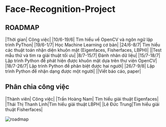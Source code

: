 # Face-Recognition-Project
## ROADMAP
|Thời gian| Công việc|
|10/6-19/6| Tìm hiểu về OpenCV và ngôn ngữ lập trình PyThon|
|19/6-1/7| Học Machine Learning cơ bản|
|24/6-8/7| Tìm hiểu các thuật toán nhận diện khuôn mặt (Eigenfaces, Fisherfaces, LBPH)|
||Test mẫu thử và tìm ra giải thuật tối ưu|
|8/7-15/7| Đánh nhãn dữ liệu|
|15/7-18/7| Lập trình Python để phát hiện được khuôn mặt dựa trên thư viện OpenCV|
|18/7-26/7| Lập trình Python để phân biệt được hai người|
|26/7-9/8| Lập trình Python để nhận dạng được một người|
||Viết báo cáo, paper|
## Phân chia công việc
|Thành viên| Công việc|
|Trần Hoàng Nam| Tìm hiểu giải thuật Eigenfaces|
|Thái Thị Thanh Linh|Tìm hiểu giải thuật LBPH|
|Lê Đức Trung|Tìm hiểu giải thuật Fisherfaces|



![roadmap](https://user-images.githubusercontent.com/38566092/59320612-38406380-8cf9-11e9-9d05-01213030954b.PNG)




